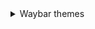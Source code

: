 <details>
   <summary> Waybar themes </summary>  
      <details>
         
-<summary> - **Monochrome** </summary>
         
   ![image](https://raw.githubusercontent.com/gkmax132/hyprland_dotfiles/refs/heads/main/images/waybar/monochrome.png)
      </details>
      
</details>
